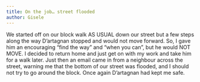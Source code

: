 ```yaml
---
title: On the job… street flooded
author: Gisele
---
```


We started off on our block walk AS USUAL down our street but a few steps along the way D’artagnan stopped and would not move forward. So, I gave him an encouraging “find the way” and “when you can”, but he would NOT MOVE. I decided to return home and just get on with my work and take him for a walk later. Just then an email came in from a neighbour across the street, warning me that the bottom of our street was flooded, and I should not try to go around the block. Once again D’artagnan had kept me safe.
